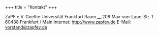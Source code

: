 +++
title = "Kontakt"
+++

ZaPF e.V.
Goethe Universität Frankfurt
Raum __.208
Max-von-Laue-Str. 1
60438 Frankfurt / Main
Internet: http://www.zapfev.de
E-Mail: [vorstand@zapfev.de](mailto:vorstand@zapfev.de)
